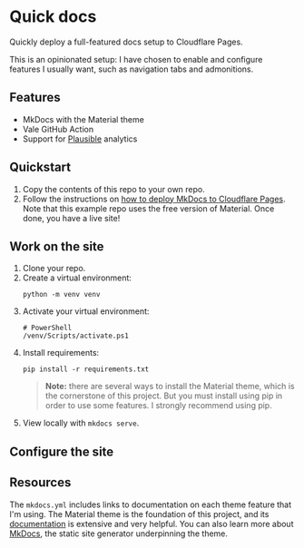 # Quick docs

Quickly deploy a full-featured docs setup to Cloudflare Pages.

This is an opinionated setup: I have chosen to enable and configure features I usually want, such as navigation tabs and admonitions.

## Features

- MkDocs with the Material theme
- Vale GitHub Action
- Support for [Plausible](https://plausible.io/) analytics

## Quickstart

1. Copy the contents of this repo to your own repo.
2. Follow the instructions on [how to deploy MkDocs to Cloudflare Pages](https://starfallprojects.co.uk/projects/deploy-host-docs/deploy-mkdocs-material-cloudflare/). Note that this example repo uses the free version of Material. Once done, you have a live site!

## Work on the site

1. Clone your repo.
2. Create a virtual environment:
    ```
    python -m venv venv
    ```
3. Activate your virtual environment:
    ```
    # PowerShell
    /venv/Scripts/activate.ps1
    ```
4. Install requirements:
    ```
    pip install -r requirements.txt
    ```
    > **Note:** there are several ways to install the Material theme, which is the cornerstone of this project. But you must install using pip in order to use some features. I strongly recommend using pip.
5. View locally with `mkdocs serve`.

## Configure the site



## Resources

The `mkdocs.yml` includes links to documentation on each theme feature that I'm using. The Material theme is the foundation of this project, and its [documentation](https://squidfunk.github.io/mkdocs-material/) is extensive and very helpful. You can also learn more about [MkDocs](https://www.mkdocs.org/), the static site generator underpinning the theme.
